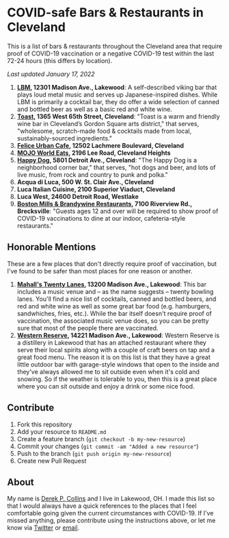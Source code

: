 # COVID-safe Bars & Restaurants in Cleveland

This is a list of bars & restaurants throughout the Cleveland area that require proof of COVID-19 vaccination or a negative COVID-19 test within the last 72-24 hours (this differs by location).

*Last updated January 17, 2022*

1. **[LBM](http://www.lbmbar.com/), 12301 Madison Ave., Lakewood**: A self-described viking bar that plays loud metal music and serves up Japanese-inspired dishes. While LBM is primarily a cocktail bar, they do offer a wide selection of canned and bottled beer as well as a basic red and white wine.
2. **[Toast](https://www.toastcleveland.com), 1365 West 65th Street, Cleveland**: "Toast is a warm and friendly wine bar in Cleveland’s Gordon Square arts district," that serves, "wholesome, scratch-made food & cocktails made from local, sustainably-sourced ingredients."
3. **[Felice Urban Cafe](http://feliceurbancafe.com/), 12502 Lachmere Boulevard, Cleveland**
4. **[MOJO World Eats](https://www.mojocle.com), 2196 Lee Road, Cleveland Heights**
5. **[Happy Dog](https://happydogcleveland.com), 5801 Detroit Ave., Cleveland**: "The Happy Dog is a neighborhood corner bar," that serves, "hot dogs and beer, and lots of live music, from rock and country to punk and polka."
6. **Acqua di Luca, 500 W. St. Clair Ave., Cleveland**
7. **Luca Italian Cuisine, 2100 Superior Viaduct, Cleveland**
8. **Luca West, 24600 Detroit Road, Westlake**
9. **[Boston Mills &amp; Brandywine Restaurants](https://www.bmbw.com/explore-the-resort/during-your-stay/dining.aspx), 7100 Riverview Rd., Brecksville**: "Guests ages 12 and over will be required to show proof of COVID-19 vaccinations to dine at our indoor, cafeteria-style restaurants."

## Honorable Mentions
These are a few places that don't directly require proof of vaccination, but I've found to be safer than most places for one reason or another.

1. **[Mahall's Twenty Lanes](http://mahalls20lanes.com/), 13200 Madison Ave., Lakewood**: This bar includes a music venue and – as the name suggests – twenty bowling lanes. You'll find a nice list of cocktails, canned and bottled beers, and red and white wine as well as some great bar food (e.g. hamburgers, sandwhiches, fries, etc.). While the bar itself doesn't require proof of vaccination, the associated music venue does, so you can be pretty sure that most of the people there are vaccinated.
2. **[Western Reserve](https://www.westernreservedistillers.com), 14221 Madison Ave., Lakewood**: Western Reserve is a distillery in Lakewood that has an attached restaurant where they serve their local spirits along with a couple of craft beers on tap and a great food menu. The reason it is on this list is that they have a great little outdoor bar with garage-style windows that open to the inside and they've always allowed me to sit outside even when it's cold and snowing. So if the weather is tolerable to you, then this is a great place where you can sit outside and enjoy a drink or some nice food.

## Contribute 
1. Fork this repository
2. Add your resource to `README.md`
5. Create a feature branch (`git checkout -b my-new-resource`)
6. Commit your changes (`git commit -am "Added a new resource"`)
7. Push to the branch (`git push origin my-new-resource`)
8. Create new Pull Request

## About
My name is [Derek P. Collins](https://derekpcollins.com/about) and I live in Lakewood, OH. I made this list so that I would always have a quick references to the places that I feel comfortable going given the current circumstances with COVID-19. If I've missed anything, please contribute using the instructions above, or let me know via [Twitter](https://twitter.com/derekpcollins) or [email](mailto:derekpcollins@me.com).